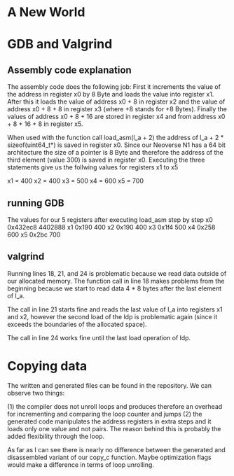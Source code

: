 # A New World


# GDB and Valgrind

## Assembly code explanation 

The assembly code does the following job: 
First it increments the value of the address in register x0 by 8 Byte and loads the value into register x1. 
After this it loads the value of address x0 + 8 in register x2 and the value of address x0 + 8 + 8 in register x3 (where +8 stands for +8 Bytes).
Finally the values of address x0 + 8 + 16 are stored in register x4 and from address x0 + 8 + 16 + 8 in register x5.

When used with the function call load_asm(l_a + 2) the address of l_a + 2 * sizeof(uint64_t*) is saved in register x0. Since our Neoverse N1 has a 64 bit architecture the size of a pointer is 8 Byte and therefore the address of the third element (value 300) is saved in register x0. 
Executing the three statements give us the follwing values for registers x1 to x5

x1 = 400
x2 = 400
x3 = 500
x4 = 600
x5 = 700

## running GDB

The values for our 5 registers after executing load_asm step by step
x0             0x432ec8            4402888
x1             0x190               400
x2             0x190               400
x3             0x1f4               500
x4             0x258               600
x5             0x2bc               700

## valgrind

Running lines 18, 21, and 24 is problematic because we read data outside of our allocated memory. 
The function call in line 18 makes problems from the beginning because we start to read data 4 * 8 bytes after the last element of l_a. 

The call in line 21 starts fine and reads the last value of l_a into registers x1 and x2, however the second load of the ldp is problematic again (since it exceeds the boundaries of the allocated space). 

The call in line 24 works fine until the last load operation of ldp. 

# Copying data

The written and generated files can be found in the repository. 
We can observe two things:

(1) the compiler does not unroll loops and produces therefore an overhead for incrementing and comparing the loop counter and jumps
(2) the generated code manipulates the address registers in extra steps and it loads only one value and not pairs. The reason behind this is probably the added flexibility through the loop. 

As far as I can see there is nearly no difference between the generated and disassembled variant of our copy_c function. Maybe optimization flags would make a difference in terms of loop unrolling. 
